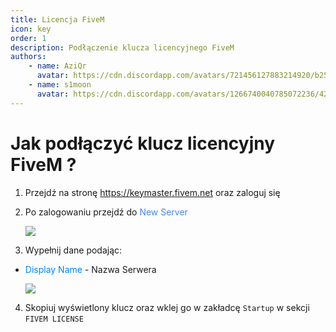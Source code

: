 ```yaml
---
title: Licencja FiveM
icon: key
order: 1
description: Podłączenie klucza licencyjnego FiveM 
authors:
    - name: AziQr
      avatar: https://cdn.discordapp.com/avatars/721456127883214920/b255ed6fe1ab955f94e58313e9edd366.webp?size=80
    - name: s1moon
      avatar: https://cdn.discordapp.com/avatars/1266740040785072236/428c90855f995e97059ed8aa229ffd04.webp?size=80
---
```


# Jak podłączyć klucz licencyjny FiveM ?

1. Przejdź na stronę https://keymaster.fivem.net oraz zaloguj się

2. Po zalogowaniu przejdź do <span style="color:rgb(67, 136, 233);">New Server</span>

   ![](../../static/key1.png)
3. Wypełnij dane podając:
- <span style="color:rgb(0, 132, 255);">Display Name</span> - Nazwa Serwera

   ![](../../static/key2.png)

4. Skopiuj wyświetlony klucz oraz wklej go w zakładcę `Startup` w sekcji `FIVEM LICENSE`
